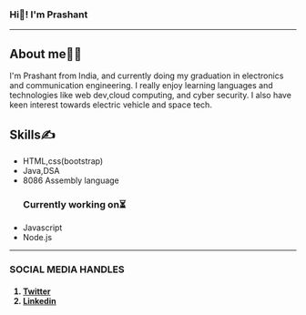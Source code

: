 ### Hi👋! I'm Prashant
<hr>
<h2>About me👨‍🎓</h2>
I'm Prashant from India, and currently doing my graduation in electronics and communication engineering. I really enjoy learning languages and technologies like web dev,cloud computing, and cyber security. I also have keen interest towards electric vehicle and space tech.
<h2>Skills✍</h2>
<ul>
  <li>HTML,css(bootstrap)</li>
  <li>Java,DSA</li>
  <li>8086 Assembly language</li>
  <H3>Currently working on⏳</H3>
   <li>Javascript</li>
  <li>Node.js</li>
</ul>
<hr>
<h3>SOCIAL MEDIA HANDLES</h3>
          <h4> <OL><LI> <A href="https://twitter.com/PrashantDarsha7"> Twitter </A> </LI>
            <li> <a href="https://t.co/ZdUKTdcEOy?amp=1"> Linkedin </a></li>
            
 



